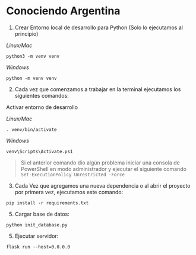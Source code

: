 # Conociendo Argentina


1. Crear Entorno local de desarrollo para Python (Solo lo ejecutamos al principio)

_Linux/Mac_

```
python3 -m venv venv
```

_Windows_

```
python -m venv venv
```

2. Cada vez que comenzamos a trabajar en la terminal ejecutamos los siguientes comandos:

Activar entorno de desarrollo

_Linux/Mac_

```
. venv/bin/activate
```

_Windows_

```
venv\Scripts\Activate.ps1
```

> Si el anterior comando dio algún problema iniciar una consola de PowerShell en modo administrador y ejecutar el siguiente comando `Set-ExecutionPolicy Unrestricted -Force`

3. Cada Vez que agregamos una nueva dependencia o al abrir el proyecto por primera vez, ejecutamos este comando:

```
pip install -r requirements.txt
```

5. Cargar base de datos:

```
python init_database.py
```

5. Ejecutar servidor:

```
flask run --host=0.0.0.0
```
